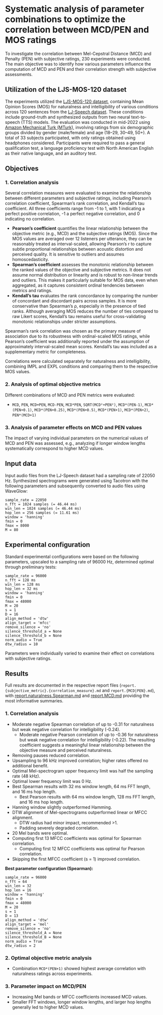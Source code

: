 # Systematic analysis of parameter combinations to optimize the correlation between MCD/PEN and MOS ratings

To investigate the correlation between Mel-Cepstral Distance (MCD) and Penalty (PEN) with subjective ratings, 230 experiments were conducted. The main objective was to identify how various parameters influence the computation of MCD and PEN and their correlation strength with subjective assessments.

## Utilization of the LJS-MOS-120 dataset

The experiments utilized the [LJS-MOS-120 dataset](https://huggingface.co/datasets/stefantaubert/ljs-mos-120), containing Mean Opinion Scores (MOS) for naturalness and intelligibility of various conditions across 120 sentences from the [LJ-Speech dataset](https://keithito.com/LJ-Speech-Dataset). These conditions include ground-truth and synthesized outputs from two neural text-to-speech (TTS) models. The evaluation was conducted in mid-2022 using [Amazon Mechanical Turk (MTurk)](https://www.mturk.com), involving ratings from six demographic groups divided by gender (male/female) and age (18–29, 30–49, 50+). A total of 33 subjects participated, with only ratings obtained using headphones considered. Participants were required to pass a general qualification test, a language proficiency test  with North American English as their native language, and an auditory test.

## Objectives

### 1. Correlation analysis

Several correlation measures were evaluated to examine the relationship between different parameters and subjective ratings, including Pearson’s correlation coefficient, Spearman’s rank correlation, and Kendall’s tau coefficient. All three coefficients range from -1 to 1, with 1 indicating a perfect positive correlation, -1 a perfect negative correlation, and 0 indicating no correlation.

- **Pearson’s coefficient** quantifies the linear relationship between the objective metric (e.g., MCD) and the subjective ratings (MOS). Since the MOS values are averaged over 12 listeners per utterance, they can be reasonably treated as interval-scaled, allowing Pearson’s r to capture subtle proportional relationships between acoustic distortion and perceived quality. It is sensitive to outliers and assumes homoscedasticity.
- **Spearman’s coefficient** assesses the monotonic relationship between the ranked values of the objective and subjective metrics. It does not assume normal distribution or linearity and is robust to non-linear trends and outliers. This makes it particularly suitable for MOS data, even when aggregated, as it captures consistent ordinal tendencies between metrics and ratings.
- **Kendall’s tau** evaluates the rank concordance by comparing the number of concordant and discordant pairs across samples. It is more conservative than Spearman’s ρ, especially in the presence of tied ranks. Although averaging MOS reduces the number of ties compared to raw Likert scores, Kendall’s tau remains useful for cross-validating monotonic relationships under stricter assumptions.

Spearman’s rank correlation was chosen as the primary measure of association due to its robustness with ordinal-scaled MOS ratings, while Pearson’s coefficient was additionally reported under the assumption of approximately interval-scaled mean scores. Kendall’s tau was included as a supplementary metric for completeness.

Correlations were calculated separately for naturalness and intelligibility, combining IMPL and EXPL conditions and comparing them to the respective MOS values.

### 2. Analysis of optimal objective metrics

Different combinations of MCD and PEN metrics were evaluated:

- `MCD`, `PEN`, `MCD+PEN`, `MCD-PEN`, `MCD*PEN`, `SQRT(MCD²+PEN²)`, `MCD*(PEN-1)`, `MCD*(PEN+0.1)`, `MCD*(PEN+0.25)`, `MCD*(PEN+0.5)`, `MCD*(PEN+1)`, `MCD*(PEN+2)`, `PEN*(MCD+1)`

### 3. Analysis of parameter effects on MCD and PEN values

The impact of varying individual parameters on the numerical values of MCD and PEN was assessed, e.g., analyzing if longer window lengths systematically correspond to higher MCD values.

## Input data

Input audio files from the LJ-Speech dataset had a sampling rate of 22050 Hz. Synthesized spectrograms were generated using Tacotron with the following parameters and subsequently converted to audio files using WaveGlow:

```
sample_rate = 22050
n_fft = 1024 samples (= 46.44 ms)
win_len = 1024 samples (= 46.44 ms)
hop_len = 256 samples (= 11.61 ms)
window = 'hanning'
fmin = 0
fmax = 8000
M = 80
```

## Experimental configuration

Standard experimental configurations were based on the following parameters, upscaled to a sampling rate of 96000 Hz, determined optimal through preliminary tests:

```
sample_rate = 96000
n_fft = 128 ms
win_len = 128 ms
hop_len = 32 ms
window = 'hanning'
fmin = 0
fmax = 48000
M = 20
s = 1
D = 16
align_method = 'dtw'
align_target = 'mfcc'
remove_silence = 'no'
silence_threshold_a = None
silence_threshold_b = None
norm_audio = True
dtw_radius = 10
```

Parameters were individually varied to examine their effect on correlations with subjective ratings.

## Results

Full results are documented in the respective report files (`report.{subjective_metric}.{correlation_measure}.md` and `report.{MCD|PEN}.md`), with [report.naturalness.Spearman.md](https://github.com/stefantaubert/mel-cepstral-distance/blob/main/experiments/report.naturalness.Spearman.md) and [report.MCD.md](https://github.com/stefantaubert/mel-cepstral-distance/blob/main/experiments/report.MCD.md) providing the most informative summaries.

### 1. Correlation analysis

- Moderate negative Spearman correlation of up to -0.31 for naturalness but weak negative correlation for intelligibility (-0.24).
  * Moderate negative Pearson correlation of up to -0.36 for naturalness but weak negative correlation for intelligibility (-0.22). The resulting coefficient suggests a meaningful linear relationship between the objective measure and perceived naturalness.
- Removing pauses reduced correlation.
- Upsampling to 96 kHz improved correlation; higher rates offered no additional benefit.
- Optimal Mel-spectrogram upper frequency limit was half the sampling rate (48 kHz).
- Optimal lower frequency limit was 0 Hz.
- Best Spearman results with 32 ms window length, 64 ms FFT length, and 16 ms hop length.
  * Best Pearson results with 64 ms window length, 128 ms FFT length, and 16 ms hop length.
- Hanning window slightly outperformed Hamming.
- DTW alignment of Mel-spectrograms outperformed linear or MFCC alignment.
  * DTW radius had minor impact, recommended >1.
  * Padding severely degraded correlation.
- 20 Mel bands were optimal.
- Computing first 13 MFCC coefficients was optimal for Spearman correlation.
  * Computing first 12 MFCC coefficients was optimal for Pearson correlation.
- Skipping the first MFCC coefficient (s = 1) improved correlation.

**Best parameter configuration (Spearman):**

```
sample_rate = 96000
n_fft = 64
win_len = 32
hop_len = 16
window = 'hanning'
fmin = 0
fmax = 48000
M = 20
s = 1
D = 13
align_method = 'dtw'
align_target = 'mel'
remove_silence = 'no'
silence_threshold_A = None
silence_threshold_B = None
norm_audio = True
dtw_radius = 2
```

### 2. Optimal objective metric analysis

- Combination `MCD*(PEN+1)` showed highest average correlation with naturalness ratings across experiments.

### 3. Parameter impact on MCD/PEN

- Increasing Mel bands or MFCC coefficients increased MCD values.
- Smaller FFT windows, longer window lengths, and larger hop lengths generally led to higher MCD values.
